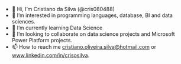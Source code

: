 - 👋 Hi, I’m Cristiano da Silva (@cris080488)
- 👀 I’m interested in programming languages, database, BI and data sciences.
- 🌱 I’m currently learning Data Science
- 💞️ I’m looking to collaborate on data science projects and Microsoft Power Platform projects.
- 📫 How to reach me cristiano.oliveira.silva@hotmail.com or www.linkedin.com/in/crisosilva.

<!---
cris080488/cris080488 is a ✨ special ✨ repository because its `README.md` (this file) appears on your GitHub profile.
You can click the Preview link to take a look at your changes.
--->
